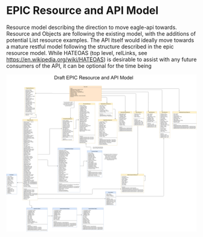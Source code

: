 # EPIC Resource and API Model

Resource model describing the direction to move eagle-api towards. Resource and Objects are following the existing model, with the additions of potential List resource examples.
The API itself would ideally move towards a mature restful model following the structure described in the epic resource model.
While HATEOAS (top level, relLinks, see https://en.wikipedia.org/wiki/HATEOAS) is desirable to assist with any future consumers of the API, it can be optional for the time being

![alt text](images/epic_resource_model.png "EPIC Resource and API Model")